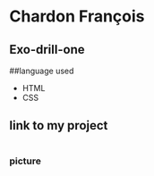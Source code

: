 # Chardon François
## Exo-drill-one
##language used

- HTML
- CSS

## link to my project

![]()

### picture

![]()
